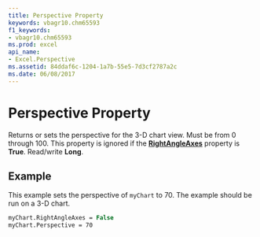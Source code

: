 ```yaml
---
title: Perspective Property
keywords: vbagr10.chm65593
f1_keywords:
- vbagr10.chm65593
ms.prod: excel
api_name:
- Excel.Perspective
ms.assetid: 84ddaf6c-1204-1a7b-55e5-7d3cf2787a2c
ms.date: 06/08/2017
---
```



# Perspective Property

Returns or sets the perspective for the 3-D chart view. Must be from 0 through 100. This property is ignored if the  **[RightAngleAxes](Excel.RightAngleAxes.md)** property is **True**. Read/write  **Long**.


## Example

This example sets the perspective of  `myChart` to 70. The example should be run on a 3-D chart.


```vb
myChart.RightAngleAxes = False 
myChart.Perspective = 70
```


